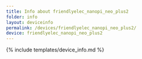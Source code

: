 ```yaml
---
title: Info about friendlyelec_nanopi_neo_plus2
folder: info
layout: deviceinfo
permalink: /devices/friendlyelec_nanopi_neo_plus2/
device: friendlyelec_nanopi_neo_plus2
---
```

{% include templates/device_info.md %}

